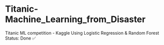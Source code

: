 # Titanic-Machine_Learning_from_Disaster

Titanic ML competition - Kaggle
Using Logistic Regression & Random Forest
Status: Done ✅
